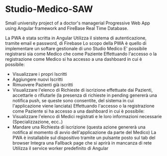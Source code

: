 # Studio-Medico-SAW

Small university project of a doctor's managerial Progressive Web App using Angular framework and FireBase Real Time Database.

La PWA è stata scritta in Angular 
Utilizza il sistema di autenticazione, tramite email e password, di Firebase
Lo scopo della PWA è quello di implementare un softare gestionale di uno Studio Medico
E' possibile registrarsi sia come Medico che come Paziente
Effettuando l'accesso o la registrazione come Medico si ha accesso a una dashboard in cui è possibile: 
  - Visualizzare i propri Iscritti
  - Aggiungere nuovi Iscritti
  - Rimuovere Pazienti già iscritti
  - Visualizzare l'elenco di Richieste di iscrizione effettuate dai Pazienti, accettarle o rifiutarle (la presenza di richieste in pending genererà una notifica push, se queste sono consentite, del sistema in cui l'applicazione viene lanciata)
Effettuando l'accesso o la registrazione come Paziente si ha accesso a una dashboard in cui è possibile:
   - Visualizzare l'elenco di Medici registrati e le loro informazioni necessarie (Specializzazione, ecc..)
   - Mandare una Richiesta di iscrizione (questa azione genererà una notifica al momento di avvio dell'applicazione da parte del Medico)
La PWA è installabile sul dispositivo tramite un pulsante posto sul tab del browser
Integra una Fallback page che si aprirà in mancanza di rete
Utilizza il service worker predefinito di Angular 
    
